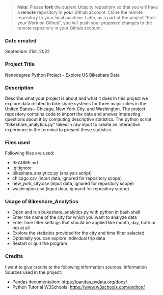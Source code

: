 >**Note**: Please **fork** the current Udacity repository so that you will have a **remote** repository in **your** Github account. Clone the remote repository to your local machine. Later, as a part of the project "Post your Work on Github", you will push your proposed changes to the remote repository in your Github account.


### Date created
September 21st, 2022

### Project Title
Nanodegree Python Project - Explore US Bikeshare Data

### Description
Describe what your project is about and what it does
In this project we explore data related to bike share systems for three major
cities in the United States—Chicago, New York City, and Washington. The project
repository contains code to import the data and answer interesting questions
about it by computing descriptive statistics. The python script
"bikeshare_analytics.py" takes in raw input to create an interactive experience
in the terminal to present these statistics.

### Files used
Following files are used:
- README.md
- .gitignore
- bikeshare_analytics.py (analysis script)
- chicago.csv (input data, ignored for repository scope)
- new_york_city.csv (input data, ignored for repository scope)
- washington.csv (input data, ignored for repository scope)

### Usage of Bikeshare_Analytics
- Open and run bukeshare_analytics.py with python in bash shell
- Enter the name of the city for which you want to analyze data
- Enter time filter settings that should be applied like month, day, both or
  not at all
- Explore the statistics provided for the city and time filter selected
- Optionally you can explore individual trip data
- Restart or quit the program



### Credits
I want to give credits to the following information sources.
Information Sources used in the project:
- Pandas documentation: https://pandas.pydata.org/docs/
- Python Tutorial W3Schools: https://www.w3schools.com/python/
